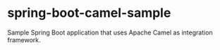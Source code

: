 # spring-boot-camel-sample
Sample Spring Boot application that uses Apache Camel as integration framework.
